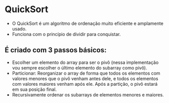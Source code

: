 # QuickSort

- O QuickSort é um algoritmo de ordenação muito eficiente e amplamente usado.
- Funciona com o princípio de dividir para conquistar.

## É criado com 3 passos básicos:

- Escolher um elemento do array para ser o pivô (nessa implementação vou sempre escolher o último elemento do subarray como pivô).
- Particionar: Reorganizar o array de forma que todos os elementos com valores menores que o pivô venham antes dele, e todos os elementos com valores maiores venham após ele. Após a partição, o pivô estará em sua posição final.
- Recursivamente ordenar os subarrays de elementos menores e maiores.